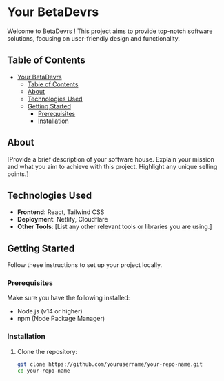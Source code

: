 # Your BetaDevrs 

Welcome to BetaDevrs ! This project aims to provide top-notch software solutions, focusing on user-friendly design and functionality.

## Table of Contents

- [Your BetaDevrs](#your-betadevrs)
  - [Table of Contents](#table-of-contents)
  - [About](#about)
  - [Technologies Used](#technologies-used)
  - [Getting Started](#getting-started)
    - [Prerequisites](#prerequisites)
    - [Installation](#installation)

## About

[Provide a brief description of your software house. Explain your mission and what you aim to achieve with this project. Highlight any unique selling points.]

## Technologies Used

- **Frontend**: React, Tailwind CSS
- **Deployment**: Netlify, Cloudflare
- **Other Tools**: [List any other relevant tools or libraries you are using.]

## Getting Started

Follow these instructions to set up your project locally.

### Prerequisites

Make sure you have the following installed:

- Node.js (v14 or higher)
- npm (Node Package Manager)

### Installation

1. Clone the repository:
   ```bash
   git clone https://github.com/yourusername/your-repo-name.git
   cd your-repo-name
